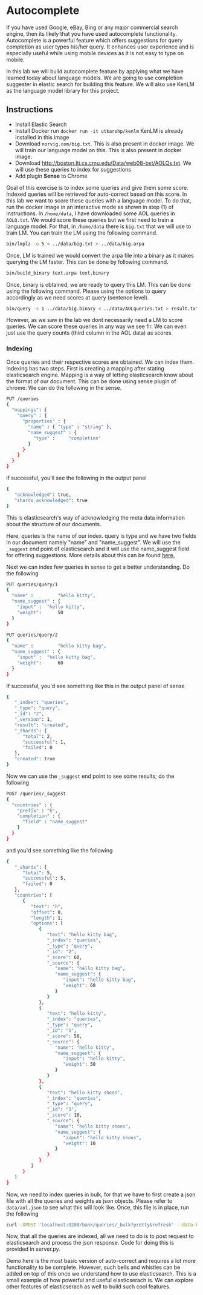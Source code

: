# Autocomplete
If you have used Google, eBay, Bing or any major commercial search engine, then its likely that you have used autocomplete functionality. Autocomplete is a powerful feature which offers suggestions for query completion as user types his/her query. It enhances user experience and is especially useful while using mobile devices as it is not easy to type on mobile.

In this lab we will build autocomplete feature by applying what we have learned today about language models. We are going to use completion suggester
in elastic search for building this feature. We will also use KenLM as the language model library for this project. 

## Instructions
* Install Elastic Search
* Install Docker
  run `docker run -it utkarshp/kenlm`
  KenLM is already installed in this image
* Download `norvig.com/big.txt`. This is also present in docker image.
  We will train our language model on this. This is also present in docker image.
* Download http://boston.lti.cs.cmu.edu/Data/web08-bst/AOLQs.txt. We will use these queries to index for suggestions
* Add plugin **Sense** to Chrome

Goal of this exercise is to index some queries and give them some score. Indexed queries will be retrieved for auto-correct based on this score. In this lab we want to score these queries with a language model. To do that, run the docker image in an interactive mode as shown in step (1) of instructions. In `/home/data`, I have downloaded some AOL queries in `AOLQ.txt`. We would score these queries but we first need to train a language model. For that, in `/home/data` there is `big.txt` that we will use to train LM. You can train the LM using the following command.

```sh
bin/lmplz -o 5 < ../data/big.txt > ../data/big.arpa
```

Once, LM is trained we would convert the arpa file into a binary as it makes querying the LM faster. This can be done by following command.

```sh
bin/build_binary text.arpa text.binary
```

Once, binary is obtained, we are ready to query this LM. This can be done using the following command. Please using the options to query accordingly as we need scores at query (sentence level).

```sh
bin/query -s 1 ../data/big.binary < ../data/AOLqueries.txt > result.txt
```

However, as we saw in the lab we dont necessarily need a LM to score queries. We can score these queries in any way we see fir. We can even just use the query counts (third column in the AOL data) as scores.

### Indexing

Once queries and their respective scores are obtained. We can index them. Indexing has two steps. First is creating a mapping after stating elasticsearch engine. Mapping is a way of letting elasticsearch know about the format of our document. This can be done using sense plugin of chrome. We can do the following in the sense.

```sh
PUT /queries
{
  "mappings": {
    "query" : {
      "properties" : {
        "name" : { "type" : "string" },
        "name_suggest" : {
          "type" :     "completion"
        }
      } 
    }
  }
}
```

if successful, you'll see the following in the output panel

```sh
{
   "acknowledged": true,
   "shards_acknowledged": true
}
```

This is elasticsearch's way of acknowledging the meta data information about the structure of our documents. 

Here, queries is the name of our index. query is type and we have two fields in our document namely "name" and "name_suggest". We will use the `_suggest` end point of elasticsearch and it will use the name_suggest field for offering suggestions. More details about this can be found [here.](https://www.elastic.co/blog/you-complete-me)

Next we can index few queries in sense to get a better understanding. Do the following  

```sh
PUT queries/query/1
{
  "name" :         "hello kitty",
  "name_suggest" : { 
    "input" :  "hello kitty",
    "weight":      50
  }
}
```
```sh
PUT queries/query/2
{
  "name" :         "hello kitty bag",
  "name_suggest" : { 
    "input" :  "hello kitty bag",
    "weight":      60
  }
}
```

If successful, you'd see something like this in the output panel of sense

```sh
{
   "_index": "queries",
   "_type": "query",
   "_id": "2",
   "_version": 1,
   "result": "created",
   "_shards": {
      "total": 2,
      "successful": 1,
      "failed": 0
   },
   "created": true
}
```

Now we can use the `_suggest` end point to see some results; do the following
```sh
POST /queries/_suggest
{
  "countries" : {
    "prefix" : "h",
    "completion" : {
      "field" : "name_suggest"
    }
  }
}
```

and you'd see something like the following

```sh
{
   "_shards": {
      "total": 5,
      "successful": 5,
      "failed": 0
   },
   "countries": [
      {
         "text": "h",
         "offset": 0,
         "length": 1,
         "options": [
            {
               "text": "hello kitty bag",
               "_index": "queries",
               "_type": "query",
               "_id": "2",
               "_score": 60,
               "_source": {
                  "name": "hello kitty bag",
                  "name_suggest": {
                     "input": "hello kitty bag",
                     "weight": 60
                  }
               }
            },
            {
               "text": "hello kitty",
               "_index": "queries",
               "_type": "query",
               "_id": "1",
               "_score": 50,
               "_source": {
                  "name": "hello kitty",
                  "name_suggest": {
                     "input": "hello kitty",
                     "weight": 50
                  }
               }
            },
            {
               "text": "hello kitty shoes",
               "_index": "queries",
               "_type": "query",
               "_id": "3",
               "_score": 10,
               "_source": {
                  "name": "hello kitty shoes",
                  "name_suggest": {
                     "input": "hello kitty shoes",
                     "weight": 10
                  }
               }
            }
         ]
      }
   ]
}
```

Now, we need to index queries in bulk, for that we have to first create a json file with all the queries and weights as json objects. Please refer to `data/aol.json` to see what this will look like.
Once, this file is in place, run the following

```sh
curl -XPOST 'localhost:9200/bank/queries/_bulk?pretty&refresh' --data-binary "@aol.json"
```

Now, that all the queries are indexed, all we need to do is to post request to elasticsearch and process the json response. Code for doing this is provided in server.py.

Demo here is the most basic version of auto-correct and requires a lot more functionality to be complete. However, such bells and whistles can be added on top of this once we understand how to use elasticsearch. 
This is a small example of how powerful and useful elasticserach is. We can explore other features of elasticserach as well to build such cool features.    

